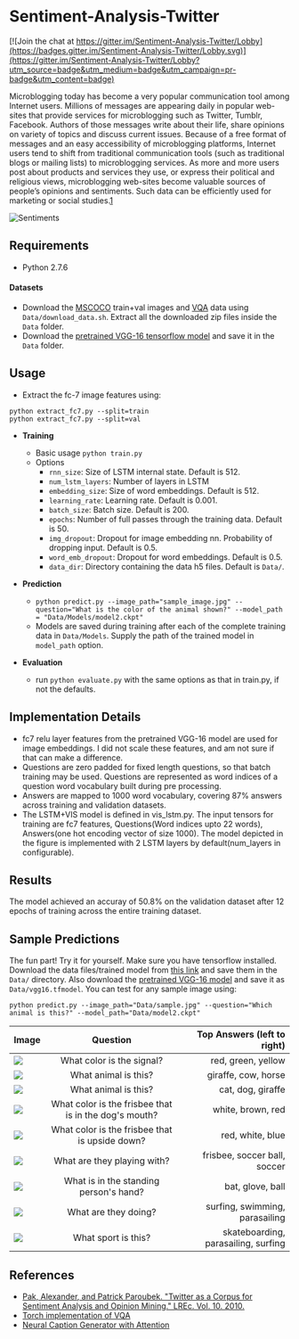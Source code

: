 # Sentiment-Analysis-Twitter

[![Join the chat at https://gitter.im/Sentiment-Analysis-Twitter/Lobby](https://badges.gitter.im/Sentiment-Analysis-Twitter/Lobby.svg)](https://gitter.im/Sentiment-Analysis-Twitter/Lobby?utm_source=badge&utm_medium=badge&utm_campaign=pr-badge&utm_content=badge)


Microblogging today has become a very popular communication tool among Internet users. Millions of messages are appearing daily in popular web-sites that provide services for microblogging such as Twitter, Tumblr, Facebook. Authors of those messages write about their life, share opinions on variety of topics and discuss current issues. Because of a free format of messages and an easy accessibility
of microblogging platforms, Internet users tend to shift from traditional communication tools (such as traditional blogs or mailing lists) to microblogging services. As more and more users post about products and services they use, or express their political and religious views, microblogging web-sites become valuable sources of people’s opinions and sentiments. Such data can be efficiently used
for marketing or social studies.[1]

![Sentiments](http://i.imgur.com/57Yhewq.png)

## Requirements
- Python 2.7.6



#### Datasets
- Download the [MSCOCO][5] train+val images and [VQA][6] data using `Data/download_data.sh`. Extract all the downloaded zip files inside the `Data` folder.
- Download the [pretrained VGG-16 tensorflow model][7] and save it in the `Data` folder.

## Usage

- Extract the fc-7 image features using:
```
python extract_fc7.py --split=train
python extract_fc7.py --split=val
```

- <b>Training</b>
  * Basic usage `python train.py`
  * Options
    - `rnn_size`: Size of LSTM internal state. Default is 512.
    - `num_lstm_layers`: Number of layers in LSTM
    - `embedding_size`: Size of word embeddings. Default is 512.
    - `learning_rate`: Learning rate. Default is 0.001.
    - `batch_size`: Batch size. Default is 200.
    - `epochs`: Number of full passes through the training data. Default is 50.
    - `img_dropout`:  Dropout for image embedding nn. Probability of dropping input. Default is 0.5.
    - `word_emb_dropout`: Dropout for word embeddings. Default is 0.5.
    - `data_dir`: Directory containing the data h5 files. Default is `Data/`.

- <b>Prediction</b>
  * ```python predict.py --image_path="sample_image.jpg" --question="What is the color of the animal shown?" --model_path = "Data/Models/model2.ckpt"```
  * Models are saved during training after each of the complete training data in ```Data/Models```. Supply the path of the trained model in ```model_path``` option.
  
- <b>Evaluation</b>
  * run `python evaluate.py` with the same options as that in train.py, if not the defaults.

## Implementation Details
- fc7 relu layer features from the pretrained VGG-16 model are used for image embeddings. I did not scale these features, and am not sure if that can make a difference.
- Questions are zero padded for fixed length questions, so that batch training may be used. Questions are represented as word indices of a question word vocabulary built during pre processing.
- Answers are mapped to 1000 word vocabulary, covering 87% answers across training and validation datasets.
- The LSTM+VIS model is defined in vis_lstm.py. The input tensors for training are fc7 features, Questions(Word indices upto 22 words), Answers(one hot encoding vector of size 1000). The model depicted in the figure is implemented with 2 LSTM layers by default(num_layers in configurable).

## Results
The model achieved an accuray of 50.8% on the validation dataset after 12 epochs of training across the entire training dataset.

## Sample Predictions

The fun part! Try it for yourself. Make sure you have tensorflow installed. Download the data files/trained model from [this link][9] and save them in the ```Data/``` directory. Also download the [pretrained VGG-16 model][7] and save it as ```Data/vgg16.tfmodel```. You can test for any sample image using:
```
python predict.py --image_path="Data/sample.jpg" --question="Which animal is this?" --model_path="Data/model2.ckpt"
```
| Image        | Question           | Top Answers (left to right)  |
| ------------- |:-------------:| -----:|
| ![](http://i.imgur.com/j4FiEaS.jpg)      | What color is the signal? | red, green, yellow|
| ![](http://i.imgur.com/FUR7k0y.jpg)      | What animal is this? | giraffe, cow, horse|
| ![](http://i.imgur.com/VrGUves.jpg)      | What animal is this? | cat, dog, giraffe|
| ![](http://i.imgur.com/yk53y1Y.jpg)      | What color is the frisbee that is in the dog's mouth? | white, brown, red|
| ![](http://i.imgur.com/yk53y1Y.jpg)      | What color is the frisbee that is upside down? | red, white, blue|
| ![](http://i.imgur.com/ifcccpd.jpg)      | What are they playing with? | frisbee, soccer ball, soccer|
| ![](http://i.imgur.com/VrjUbgH.jpg)      | What is in the standing person's hand? | bat, glove, ball|
| ![](http://i.imgur.com/80foxDZ.jpg)      | What are they doing? | surfing, swimming, parasailing|
| ![](http://i.imgur.com/7ZZi2Xp.jpg)      | What sport is this? | skateboarding, parasailing, surfing|

## References
- [Pak, Alexander, and Patrick Paroubek. "Twitter as a Corpus for Sentiment Analysis and Opinion Mining." LREc. Vol. 10. 2010.][1]
- [Torch implementation of VQA][2]
- [Neural Caption Generator with Attention][8]

[1]: http://arxiv.org/abs/1505.02074
[2]: https://github.com/abhshkdz/neural-vqa/
[3]: https://github.com/tensorflow/tensorflow
[4]: http://www.h5py.org/
[5]: http://mscoco.org/
[6]: http://visualqa.org/
[7]: https://github.com/ry/tensorflow-vgg16
[8]: https://github.com/jazzsaxmafia/show_attend_and_tell.tensorflow
[9]: https://drive.google.com/folderview?id=0B30fmeZ1slbBU1JSRHdiWkF4NUk&usp=sharing
